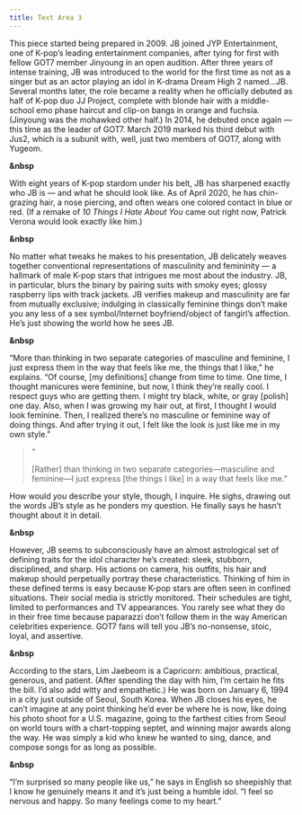```yaml
---
title: Text Area 3
---
```

This piece started being prepared in 2009. JB joined JYP Entertainment, one of K-pop’s leading entertainment companies, after tying for first with fellow GOT7 member Jinyoung in an open audition. After three years of intense training, JB was introduced to the world for the first time as not as a singer but as an actor playing an idol in K-drama Dream High 2 named...JB. Several months later, the role became a reality when he officially debuted as half of K-pop duo JJ Project, complete with blonde hair with a middle-school emo phase haircut and clip-on bangs in orange and fuchsia. (Jinyoung was the mohawked other half.) In 2014, he debuted once again — this time as the leader of GOT7. March 2019 marked his third debut with Jus2, which is a subunit with, well, just two members of GOT7, along with Yugeom.

**&nbsp**

With eight years of K-pop stardom under his belt, JB has sharpened exactly who JB is — and what he should look like. As of April 2020, he has chin-grazing hair, a nose piercing, and often wears one colored contact in blue or red. (If a remake of _10 Things I Hate About You_ came out right now, Patrick Verona would look exactly like him.)

**&nbsp**

No matter what tweaks he makes to his presentation, JB delicately weaves together conventional representations of masculinity and femininity — a hallmark of male K-pop stars that intrigues me most about the industry. JB, in particular, blurs the binary by pairing suits with smoky eyes; glossy raspberry lips with track jackets. JB verifies makeup and masculinity are far from mutually exclusive; indulging in classically feminine things don’t make you any less of a sex symbol/Internet boyfriend/object of fangirl’s affection. He’s just showing the world how he sees JB.

**&nbsp**

“More than thinking in two separate categories of masculine and feminine, I just express them in the way that feels like me, the things that I like,” he explains. “Of course, \[my definitions\] change from time to time. One time, I thought manicures were feminine, but now, I think they’re really cool. I respect guys who are getting them. I might try black, white, or gray \[polish\] one day. Also, when I was growing my hair out, at first, I thought I would look feminine. Then, I realized there’s no masculine or feminine way of doing things. And after trying it out, I felt like the look is just like me in my own style.”

> “
>
> \[Rather\] than thinking in two separate categories—masculine and feminine—I just express \[the things I like\] in a way that feels like me.”

How would _you_ describe your style, though, I inquire. He sighs, drawing out the words JB’s style as he ponders my question. He finally says he hasn’t thought about it in detail.

**&nbsp**

However, JB seems to subconsciously have an almost astrological set of defining traits for the idol character he’s created: sleek, stubborn, disciplined, and sharp. His actions on camera, his outfits, his hair and makeup should perpetually portray these characteristics. Thinking of him in these defined terms is easy because K-pop stars are often seen in confined situations. Their social media is strictly monitored. Their schedules are tight, limited to performances and TV appearances. You rarely see what they do in their free time because paparazzi don’t follow them in the way American celebrities experience. GOT7 fans will tell you JB’s no-nonsense, stoic, loyal, and assertive.

**&nbsp**

According to the stars, Lim Jaebeom is a Capricorn: ambitious, practical, generous, and patient. (After spending the day with him, I’m certain he fits the bill. I’d also add witty and empathetic.) He was born on January 6, 1994 in a city just outside of Seoul, South Korea. When JB closes his eyes, he can’t imagine at any point thinking he’d ever be where he is now, like doing his photo shoot for a U.S. magazine, going to the farthest cities from Seoul on world tours with a chart-topping septet, and winning major awards along the way. He was simply a kid who knew he wanted to sing, dance, and compose songs for as long as possible.

**&nbsp**

“I’m surprised so many people like us,” he says in English so sheepishly that I know he genuinely means it and it’s just being a humble idol. “I feel so nervous and happy. So many feelings come to my heart.”